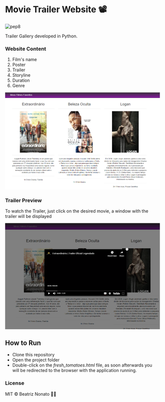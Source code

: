 # Movie Trailer Website :film_projector:

![pep8](https://img.shields.io/badge/pep8online-compliant-brightgreen.svg)

Trailer Gallery developed in Python.

### Website Content

1. Film's name
2. Poster
3. Trailer
3. Storyline
4. Duration
5. Genre

![](img/overview.png)

### Trailer Preview

To watch the Trailer, just click on the desired movie, a window with the trailer will be displayed

![](img/trailer.png)

## How to Run
- Clone this repository
- Open the project folder
- Double-click on the <i>fresh_tomatoes.html</i> file, as soon afterwards you will be redirected to the browser with the application running.

### License

MIT © Beatriz Nonato :woman_technologist:
